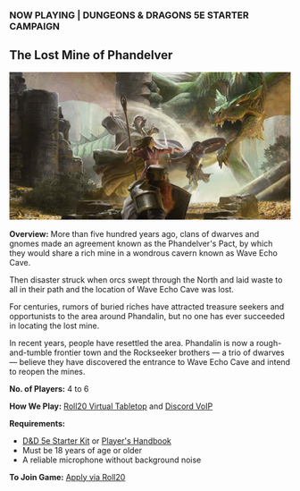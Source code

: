 ### NOW PLAYING | DUNGEONS & DRAGONS 5E STARTER CAMPAIGN
## The Lost Mine of Phandelver

![Image](dnd-5e-phandelver-carousel.png)

**Overview:** More than five hundred years ago, clans of dwarves and gnomes made an agreement known as the Phandelver's Pact, by which they would share a rich mine in a wondrous cavern known as Wave Echo Cave.

Then disaster struck when orcs swept through the North and laid waste to all in their path and the location of Wave Echo Cave was lost.

For centuries, rumors of buried riches have attracted treasure seekers and opportunists to the area around Phandalin, but no one has ever succeeded in locating the lost mine.

In recent years, people have resettled the area. Phandalin is now a rough-and-tumble frontier town and the Rockseeker brothers — a trio of dwarves — believe they have discovered the entrance to Wave Echo Cave and intend to reopen the mines.

**No. of Players:** 4 to 6

**How We Play:** [Roll20 Virtual Tabletop](https://roll20.net/) and [Discord VoIP](https://discord.com/)

**Requirements:**
- [D&D 5e Starter Kit](https://www.dndbeyond.com/sources/lmop) or [Player's Handbook](https://www.dndbeyond.com/sources/phb)
- Must be 18 years of age or older
- A reliable microphone without background noise

**To Join Game:** [Apply via Roll20](https://app.roll20.net/campaigns/details/9698135/lost-mine-of-phandelver-introductory-campaign)

